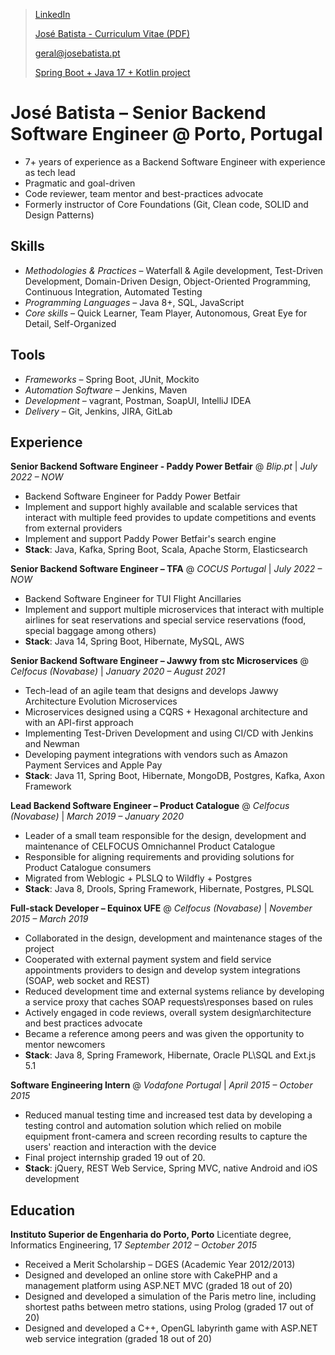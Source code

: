 > [LinkedIn](https://www.linkedin.com/in/joserbatista/en/)
>
> [José Batista - Curriculum Vitae (PDF)](https://github.com/joserbatista/cv/blob/master/JB_CV_LIVE.pdf)
>
> [geral@josebatista.pt](mailto:geral@josebatista.pt)
>
> [Spring Boot + Java 17 + Kotlin project](https://github.com/joserbatista/expman-microservices)
> 
# José Batista &ndash; Senior Backend Software Engineer @ Porto, Portugal
-	7+ years of experience as a Backend Software Engineer with experience as tech lead
- Pragmatic and goal-driven
- Code reviewer, team mentor and best-practices advocate
- Formerly instructor of Core Foundations (Git, Clean code, SOLID and Design Patterns)


## Skills
- *Methodologies & Practices* &ndash; Waterfall & Agile development, Test-Driven Development, Domain-Driven Design, Object-Oriented Programming, Continuous Integration, Automated Testing
- *Programming Languages* &ndash; Java 8+, SQL, JavaScript
- *Core skills* &ndash; Quick Learner, Team Player, Autonomous, Great Eye for Detail, Self-Organized

## Tools
- *Frameworks* &ndash; Spring Boot, JUnit, Mockito
- *Automation Software* &ndash; Jenkins, Maven
- *Development* &ndash; vagrant, Postman, SoapUI, IntelliJ IDEA
- *Delivery* &ndash; Git, Jenkins, JIRA, GitLab

## Experience

**Senior Backend Software Engineer - Paddy Power Betfair** 
@ *Blip.pt* | *July 2022 – NOW* 
- Backend Software Engineer for Paddy Power Betfair
- Implement and support highly available and scalable services that interact with multiple feed provides to update competitions and events from external providers
- Implement and support Paddy Power Betfair's search engine
- **Stack**: Java, Kafka, Spring Boot, Scala, Apache Storm, Elasticsearch

**Senior Backend Software Engineer – TFA** 
@ *COCUS Portugal* | *July 2022 – NOW* 
- Backend Software Engineer for TUI Flight Ancillaries
- Implement and support multiple microservices that interact with multiple airlines for seat reservations and special service reservations (food, special baggage among others)
- **Stack**: Java 14, Spring Boot, Hibernate, MySQL, AWS

**Senior Backend Software Engineer – Jawwy from stc Microservices** 
@ *Celfocus (Novabase)* | *January 2020 – August 2021* 
- Tech-lead of an agile team that designs and develops Jawwy Architecture Evolution Microservices
- Microservices designed using a CQRS + Hexagonal architecture and with an API-first approach
- Implementing Test-Driven Development and using CI/CD with Jenkins and Newman
- Developing payment integrations with vendors such as Amazon Payment Services and Apple Pay
- **Stack**: Java 11, Spring Boot, Hibernate, MongoDB, Postgres, Kafka, Axon Framework

**Lead Backend Software Engineer – Product Catalogue** 
@ *Celfocus (Novabase)* | *March 2019 – January 2020* 
- Leader of a small team responsible for the design, development and maintenance of CELFOCUS Omnichannel Product Catalogue
- Responsible for aligning requirements and providing solutions for Product Catalogue consumers
- Migrated from Weblogic + PLSLQ to Wildfly + Postgres
- **Stack**: Java 8, Drools, Spring Framework, Hibernate, Postgres, PLSQL

**Full-stack Developer  – Equinox UFE** 
@ *Celfocus (Novabase)* | *November 2015 – March 2019* 
- Collaborated in the design, development and maintenance stages of the project
- Cooperated with external payment system and field service appointments providers to design and develop system integrations (SOAP, web socket and REST)
- Reduced development time and external systems reliance by developing a service proxy that caches SOAP requests\responses based on rules
- Actively engaged in code reviews, overall system design\architecture and best practices advocate
- Became a reference among peers and was given the opportunity to mentor newcomers
- **Stack**: Java 8, Spring Framework, Hibernate, Oracle PL\SQL and Ext.js 5.1

**Software Engineering Intern** 
@ *Vodafone Portugal* | *April 2015 &ndash; October 2015* 
- Reduced manual testing time and increased test data by developing a testing control and automation solution which relied on mobile equipment front-camera and screen recording results to capture the users' reaction and interaction with the device
- Final project internship graded 19 out of 20. 
- **Stack**: jQuery, REST Web Service, Spring MVC, native Android and iOS development

## Education
**Instituto Superior de Engenharia do Porto, Porto** 
Licentiate degree, Informatics Engineering, 17
*September 2012 – October 2015* 
- Received a Merit Scholarship – DGES (Academic Year 2012/2013)
- Designed and developed an online store with CakePHP and a management platform using ASP.NET MVC (graded 18 out of 20)
- Designed and developed a simulation of the Paris metro line, including shortest paths between metro stations, using Prolog (graded 17 out of 20)
- Designed and developed a C++, OpenGL labyrinth game with ASP.NET web service integration (graded 18 out of 20)
